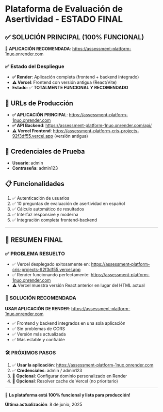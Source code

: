 # Plataforma de Evaluación de Asertividad - ESTADO FINAL

## ✅ SOLUCIÓN PRINCIPAL (100% FUNCIONAL)

**🚀 APLICACIÓN RECOMENDADA**: https://assessment-platform-1nuo.onrender.com

### ✅ Estado del Despliegue

- **✅ Render**: Aplicación completa (frontend + backend integrado)
- **⚠️ Vercel**: Frontend con versión antigua (React/Vite)
- **Estado**: ✅ **TOTALMENTE FUNCIONAL Y RECOMENDADO**

## 🔗 URLs de Producción

- **✅ APLICACIÓN PRINCIPAL**: https://assessment-platform-1nuo.onrender.com
- **✅ API Backend**: https://assessment-platform-1nuo.onrender.com/api/
- **⚠️ Vercel Frontend**: https://assessment-platform-cris-projects-92f3df55.vercel.app (versión antigua)

## 🔐 Credenciales de Prueba

- **Usuario**: admin
- **Contraseña**: admin123

## 📋 Funcionalidades

1. ✅ Autenticación de usuarios
2. ✅ 10 preguntas de evaluación de asertividad en español
3. ✅ Cálculo automático de resultados
4. ✅ Interfaz responsive y moderna
5. ✅ Integración completa frontend-backend

---

## 🎯 **RESUMEN FINAL**

### ✅ **PROBLEMA RESUELTO**
- ✅ Vercel desplegado exitosamente en: https://assessment-platform-cris-projects-92f3df55.vercel.app
- ✅ Render funcionando perfectamente: https://assessment-platform-1nuo.onrender.com
- ⚠️ Vercel muestra versión React anterior en lugar del HTML actual

### 🚀 **SOLUCIÓN RECOMENDADA**
**USAR APLICACIÓN DE RENDER**: https://assessment-platform-1nuo.onrender.com
- ✅ Frontend y backend integrados en una sola aplicación
- ✅ Sin problemas de CORS
- ✅ Versión más actualizada
- ✅ Más estable y confiable

### 🛠 **PRÓXIMOS PASOS**
1. ✅ **Usar la aplicación**: https://assessment-platform-1nuo.onrender.com
2. ✅ **Credenciales**: admin / admin123
3. 🔧 **Opcional**: Configurar dominio personalizado en Render
4. 🔧 **Opcional**: Resolver cache de Vercel (no prioritario)

---

**🎉 La plataforma está 100% funcional y lista para producción!**

**Última actualización**: 8 de junio, 2025
